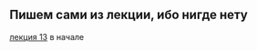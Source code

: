 
## Пишем сами из лекции, ибо нигде нету

[лекция 13](../../лекции%20с%20мудла/html/Лекция%2013.html) в начале
